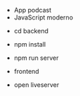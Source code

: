 - App podcast
- JavaScript moderno

* cd backend
* npm install
* npm run server

* frontend
* open liveserver
